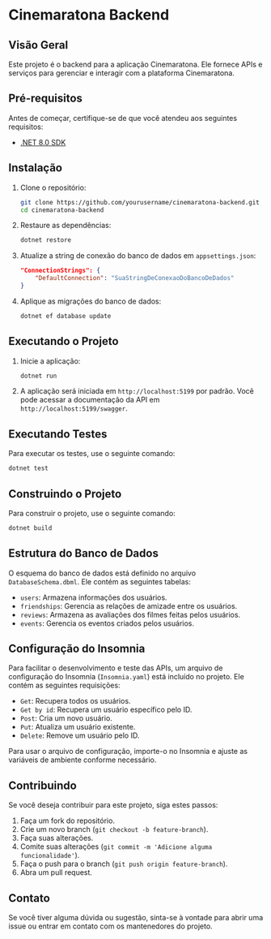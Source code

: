 # Cinemaratona Backend

## Visão Geral

Este projeto é o backend para a aplicação Cinemaratona. Ele fornece APIs e serviços para gerenciar e interagir com a plataforma Cinemaratona.

## Pré-requisitos

Antes de começar, certifique-se de que você atendeu aos seguintes requisitos:
- [.NET 8.0 SDK](https://dotnet.microsoft.com/download/dotnet/8.0)

## Instalação

1. Clone o repositório:
    ```sh
    git clone https://github.com/yourusername/cinemaratona-backend.git
    cd cinemaratona-backend
    ```

2. Restaure as dependências:
    ```sh
    dotnet restore
    ```

3. Atualize a string de conexão do banco de dados em `appsettings.json`:
    ```json
    "ConnectionStrings": {
        "DefaultConnection": "SuaStringDeConexaoDoBancoDeDados"
    }
    ```

4. Aplique as migrações do banco de dados:
    ```sh
    dotnet ef database update
    ```

## Executando o Projeto

1. Inicie a aplicação:
    ```sh
    dotnet run
    ```

2. A aplicação será iniciada em `http://localhost:5199` por padrão. Você pode acessar a documentação da API em `http://localhost:5199/swagger`.

## Executando Testes

Para executar os testes, use o seguinte comando:
```sh
dotnet test
```

## Construindo o Projeto

Para construir o projeto, use o seguinte comando:
```sh
dotnet build
```

## Estrutura do Banco de Dados

O esquema do banco de dados está definido no arquivo `DatabaseSchema.dbml`. Ele contém as seguintes tabelas:

- `users`: Armazena informações dos usuários.
- `friendships`: Gerencia as relações de amizade entre os usuários.
- `reviews`: Armazena as avaliações dos filmes feitas pelos usuários.
- `events`: Gerencia os eventos criados pelos usuários.

## Configuração do Insomnia

Para facilitar o desenvolvimento e teste das APIs, um arquivo de configuração do Insomnia (`Insomnia.yaml`) está incluído no projeto. Ele contém as seguintes requisições:

- `Get`: Recupera todos os usuários.
- `Get by id`: Recupera um usuário específico pelo ID.
- `Post`: Cria um novo usuário.
- `Put`: Atualiza um usuário existente.
- `Delete`: Remove um usuário pelo ID.

Para usar o arquivo de configuração, importe-o no Insomnia e ajuste as variáveis de ambiente conforme necessário.

## Contribuindo

Se você deseja contribuir para este projeto, siga estes passos:

1. Faça um fork do repositório.
2. Crie um novo branch (`git checkout -b feature-branch`).
3. Faça suas alterações.
4. Comite suas alterações (`git commit -m 'Adicione alguma funcionalidade'`).
5. Faça o push para o branch (`git push origin feature-branch`).
6. Abra um pull request.


## Contato

Se você tiver alguma dúvida ou sugestão, sinta-se à vontade para abrir uma issue ou entrar em contato com os mantenedores do projeto.

